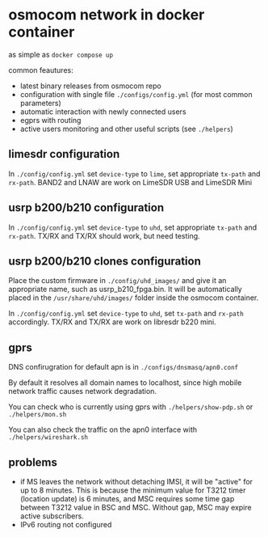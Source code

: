 # osmocom network in docker container

as simple as `docker compose up`

common feautures:
- latest binary releases from osmocom repo
- configuration with single file `./configs/config.yml` (for most common parameters)
- automatic interaction with newly connected users
- egprs with routing
- active users monitoring and other useful scripts (see `./helpers`)

## limesdr configuration

In `./config/config.yml` set `device-type` to `lime`, set appropriate `tx-path` and `rx-path`. BAND2 and LNAW are work on LimeSDR USB and LimeSDR Mini

## usrp b200/b210 configuration

In `./config/config.yml` set `device-type` to `uhd`, set appropriate `tx-path` and `rx-path`. TX/RX and TX/RX should work, but need testing.

## usrp b200/b210 clones configuration

Place the custom firmware in `./config/uhd_images/` and give it an appropriate name, such as usrp_b210_fpga.bin. It will be automatically placed in the `/usr/share/uhd/images/` folder inside the osmocom container.

In `./config/config.yml` set `device-type` to `uhd`, set `tx-path` and `rx-path` accordingly. TX/RX and TX/RX are work on libresdr b220 mini.

## gprs

DNS confirugration for default apn is in `./configs/dnsmasq/apn0.conf`

By default it resolves all domain names to localhost, since high mobile network traffic causes network degradation.

You can check who is currently using gprs with `./helpers/show-pdp.sh` or `./helpers/mon.sh`

You can also check the traffic on the apn0 interface with `./helpers/wireshark.sh`

## problems

- if MS leaves the network without detaching IMSI, it will be "active" for up to 8 minutes. This is because the minimum value for T3212 timer (location update) is 6 minutes, and MSC requires some time gap between T3212 value in BSC and MSC. Without gap, MSC may expire active subscribers.
- IPv6 routing not configured
